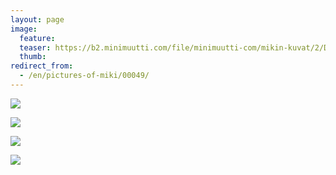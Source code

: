 ```yaml
---
layout: page
image:
  feature:
  teaser: https://b2.minimuutti.com/file/minimuutti-com/mikin-kuvat/2/DSC29267-245px.jpg
  thumb:
redirect_from:
  - /en/pictures-of-miki/00049/
---
```


[![](https://b2.minimuutti.com/file/minimuutti-com/mikin-kuvat/2/DSC29267-800px.jpg)](https://dl.dropboxusercontent.com/sh/ea1wtnz7z734o12/AAAtvIaiBIkGxp84fl4dR_qfa/mikin-kuvat/2/DSC29267.JPG)

[![](https://b2.minimuutti.com/file/minimuutti-com/mikin-kuvat/2/DSC29249-800px.jpg)](https://dl.dropboxusercontent.com/sh/ea1wtnz7z734o12/AAA75Sj9AqBw5eQEQ3HzssC6a/mikin-kuvat/2/DSC29249.JPG)

[![](https://b2.minimuutti.com/file/minimuutti-com/mikin-kuvat/2/DSC29242-800px.jpg)](https://dl.dropboxusercontent.com/sh/ea1wtnz7z734o12/AACFQP1nb9DRl50DCII3V1Mfa/mikin-kuvat/2/DSC29242.JPG)

[![](https://b2.minimuutti.com/file/minimuutti-com/mikin-kuvat/2/DSC29244-800px.jpg)](https://dl.dropboxusercontent.com/sh/ea1wtnz7z734o12/AACDWzcA1DRCi16V8sILZBYTa/mikin-kuvat/2/DSC29244.jpg)
